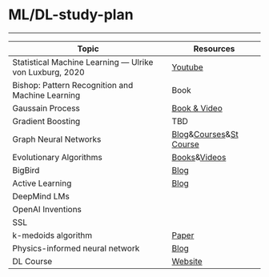 # ML/DL-study-plan
-----------------------------

Topic | Resources |
------------  |------|
Statistical Machine Learning — Ulrike von Luxburg, 2020 | [Youtube](https://youtube.com/playlist?list=PL05umP7R6ij2XCvrRzLokX6EoHWaGA2cC) | |  
Bishop: Pattern Recognition and Machine Learning | Book | | 
Gaussain Process | [Book & Video](https://youtu.be/4vGiHC35j9s)|  | 
Gradient Boosting | TBD |  | 
Graph Neural Networks | [Blog](https://distill.pub/2021/gnn-intro/)&[Courses](https://towardsdatascience.com/top-10-learning-resources-for-graph-neural-networks-f24d4eb2cc2b)&[St Course](https://youtube.com/playlist?list=PLoROMvodv4rPLKxIpqhjhPgdQy7imNkDn) || 
Evolutionary Algorithms | [Books](https://drive.google.com/drive/folders/1qTkA7Aq0V3-APEC65Gw69TDBpgN6L20m)&[Videos](https://www.youtube.com/watch?v=3-NiZPbkr7A)|| 
BigBird | [Blog](https://ai.googleblog.com/2021/03/constructing-transformers-for-longer.html) || 
Active Learning| [Blog](https://www.datacamp.com/community/tutorials/active-learning) |  | 
DeepMind LMs | | |
OpenAI Inventions | | | 
SSL |  |  |
k-medoids algorithm | [Paper](https://arxiv.org/abs/2006.06856)|
Physics-informed neural network|[Blog](https://benmoseley.blog/my-research/so-what-is-a-physics-informed-neural-network/)|
DL Course|[Website](http://www.cs.umd.edu/class/fall2020/cmsc828W/)
